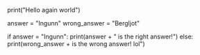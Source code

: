 print("Hello again world")

answer = "Ingunn"
wrong_answer = "Bergljot"

if answer = "Ingunn":
print(answer + " is the right answer!")
else:
print(wrong_answer + is the wrong answer! lol")
